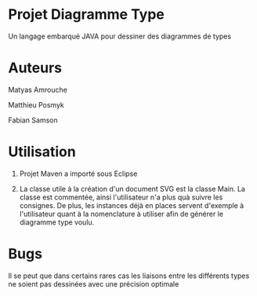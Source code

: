 # Projet Diagramme Type 
Un langage embarqué JAVA pour dessiner des diagrammes de types


# Auteurs
Matyas Amrouche

Matthieu Posmyk

Fabian Samson

# Utilisation

1) Projet Maven a importé sous Eclipse

2) La classe utile à la création d'un document SVG est la classe Main. La classe est commentée, ainsi l'utilisateur n'a plus quà suivre les consignes. De plus, les instances déjà en places servent d'exemple à l'utilisateur quant à la nomenclature à utiliser afin de générer le diagramme type voulu. 

# Bugs

Il se peut que dans certains rares cas les liaisons entre les différents types ne soient pas dessinées avec une précision optimale

